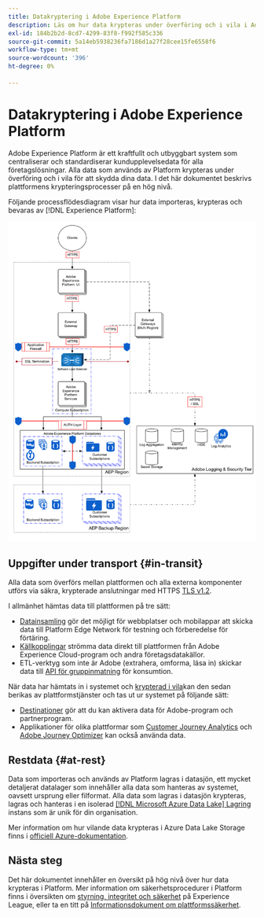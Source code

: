```yaml
---
title: Datakryptering i Adobe Experience Platform
description: Läs om hur data krypteras under överföring och i vila i Adobe Experience Platform.
exl-id: 184b2b2d-8cd7-4299-83f8-f992f585c336
source-git-commit: 5a14eb5938236fa7186d1a27f28cee15fe6558f6
workflow-type: tm+mt
source-wordcount: '396'
ht-degree: 0%

---
```


# Datakryptering i Adobe Experience Platform

Adobe Experience Platform är ett kraftfullt och utbyggbart system som centraliserar och standardiserar kundupplevelsedata för alla företagslösningar. Alla data som används av Platform krypteras under överföring och i vila för att skydda dina data. I det här dokumentet beskrivs plattformens krypteringsprocesser på en hög nivå.

Följande processflödesdiagram visar hur data importeras, krypteras och bevaras av [!DNL Experience Platform]:

![](../images/governance-privacy-security/encryption/flow.png)

## Uppgifter under transport {#in-transit}

Alla data som överförs mellan plattformen och alla externa komponenter utförs via säkra, krypterade anslutningar med HTTPS [TLS v1.2](https://datatracker.ietf.org/doc/html/rfc5246).

I allmänhet hämtas data till plattformen på tre sätt:

* [Datainsamling](../../collection/home.md) gör det möjligt för webbplatser och mobilappar att skicka data till Platform Edge Network för testning och förberedelse för förtäring.
* [Källkopplingar](../../sources/home.md) strömma data direkt till plattformen från Adobe Experience Cloud-program och andra företagsdatakällor.
* ETL-verktyg som inte är Adobe (extrahera, omforma, läsa in) skickar data till [API för gruppinmatning](../../ingestion/batch-ingestion/overview.md) för konsumtion.

När data har hämtats in i systemet och [krypterad i vila](#at-rest)kan den sedan berikas av plattformstjänster och tas ut ur systemet på följande sätt:

* [Destinationer](../../destinations/home.md) gör att du kan aktivera data för Adobe-program och partnerprogram.
* Applikationer för olika plattformar som [Customer Journey Analytics](https://experienceleague.adobe.com/docs/analytics-platform/using/cja-overview/cja-overview.html) och [Adobe Journey Optimizer](https://experienceleague.adobe.com/docs/journey-optimizer/using/ajo-home.html) kan också använda data.

## Restdata {#at-rest}

Data som importeras och används av Platform lagras i datasjön, ett mycket detaljerat datalager som innehåller alla data som hanteras av systemet, oavsett ursprung eller filformat. Alla data som lagras i datasjön krypteras, lagras och hanteras i en isolerad [[!DNL Microsoft Azure Data Lake] Lagring](https://docs.microsoft.com/en-us/azure/storage/blobs/data-lake-storage-introduction) instans som är unik för din organisation.

Mer information om hur vilande data krypteras i Azure Data Lake Storage finns i [officiell Azure-dokumentation](https://learn.microsoft.com/en-us/azure/storage/common/storage-service-encryption).

## Nästa steg

Det här dokumentet innehåller en översikt på hög nivå över hur data krypteras i Platform. Mer information om säkerhetsprocedurer i Platform finns i översikten om [styrning, integritet och säkerhet](./overview.md) på Experience League, eller ta en titt på [Informationsdokument om plattformssäkerhet](https://www.adobe.com/content/dam/cc/en/security/pdfs/AEP_SecurityOverview.pdf).
